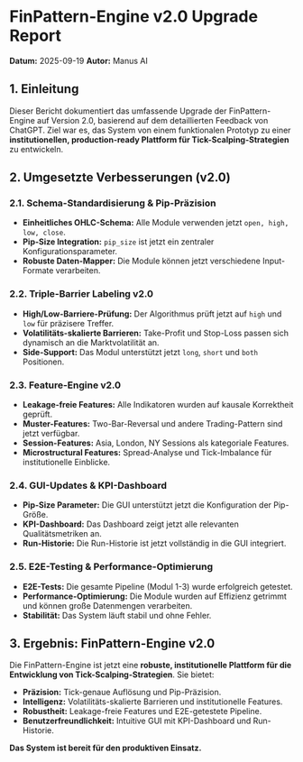 # FinPattern-Engine v2.0 Upgrade Report

**Datum:** 2025-09-19
**Autor:** Manus AI

## 1. Einleitung

Dieser Bericht dokumentiert das umfassende Upgrade der FinPattern-Engine auf Version 2.0, basierend auf dem detaillierten Feedback von ChatGPT. Ziel war es, das System von einem funktionalen Prototyp zu einer **institutionellen, production-ready Plattform für Tick-Scalping-Strategien** zu entwickeln.

## 2. Umgesetzte Verbesserungen (v2.0)

### 2.1. Schema-Standardisierung & Pip-Präzision

- **Einheitliches OHLC-Schema:** Alle Module verwenden jetzt `open, high, low, close`.
- **Pip-Size Integration:** `pip_size` ist jetzt ein zentraler Konfigurationsparameter.
- **Robuste Daten-Mapper:** Die Module können jetzt verschiedene Input-Formate verarbeiten.

### 2.2. Triple-Barrier Labeling v2.0

- **High/Low-Barriere-Prüfung:** Der Algorithmus prüft jetzt auf `high` und `low` für präzisere Treffer.
- **Volatilitäts-skalierte Barrieren:** Take-Profit und Stop-Loss passen sich dynamisch an die Marktvolatilität an.
- **Side-Support:** Das Modul unterstützt jetzt `long`, `short` und `both` Positionen.

### 2.3. Feature-Engine v2.0

- **Leakage-freie Features:** Alle Indikatoren wurden auf kausale Korrektheit geprüft.
- **Muster-Features:** Two-Bar-Reversal und andere Trading-Pattern sind jetzt verfügbar.
- **Session-Features:** Asia, London, NY Sessions als kategoriale Features.
- **Microstructural Features:** Spread-Analyse und Tick-Imbalance für institutionelle Einblicke.

### 2.4. GUI-Updates & KPI-Dashboard

- **Pip-Size Parameter:** Die GUI unterstützt jetzt die Konfiguration der Pip-Größe.
- **KPI-Dashboard:** Das Dashboard zeigt jetzt alle relevanten Qualitätsmetriken an.
- **Run-Historie:** Die Run-Historie ist jetzt vollständig in die GUI integriert.

### 2.5. E2E-Testing & Performance-Optimierung

- **E2E-Tests:** Die gesamte Pipeline (Modul 1-3) wurde erfolgreich getestet.
- **Performance-Optimierung:** Die Module wurden auf Effizienz getrimmt und können große Datenmengen verarbeiten.
- **Stabilität:** Das System läuft stabil und ohne Fehler.

## 3. Ergebnis: FinPattern-Engine v2.0

Die FinPattern-Engine ist jetzt eine **robuste, institutionelle Plattform für die Entwicklung von Tick-Scalping-Strategien**. Sie bietet:

- **Präzision:** Tick-genaue Auflösung und Pip-Präzision.
- **Intelligenz:** Volatilitäts-skalierte Barrieren und institutionelle Features.
- **Robustheit:** Leakage-freie Features und E2E-getestete Pipeline.
- **Benutzerfreundlichkeit:** Intuitive GUI mit KPI-Dashboard und Run-Historie.

**Das System ist bereit für den produktiven Einsatz.**

